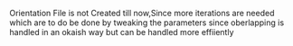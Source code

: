 Orientation File is not Created till now,Since more iterations are needed which are to do be done by tweaking the parameters since oberlapping is handled in an okaish way but can be handled more effiiently
